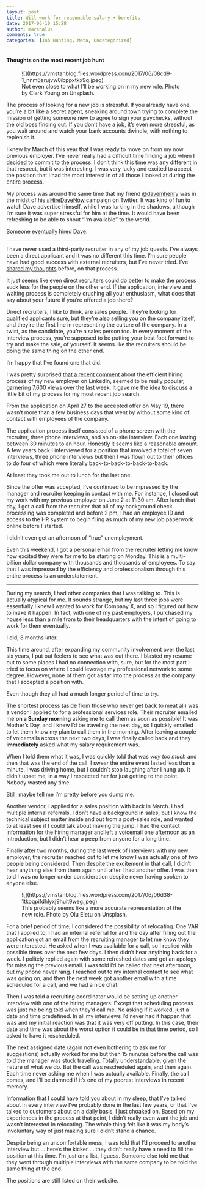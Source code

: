 ```yaml
---
layout: post
title: Will work for reasonable salary + benefits
date: 2017-06-10 15:28
author: marshalus
comments: true
categories: [Job Hunting, Meta, Uncategorized]
---
```



#### Thoughts on the most recent job hunt

<figure class="wp-caption">![](https://vmstanblog.files.wordpress.com/2017/06/08cd9-1_nnm6arujvw0ibppxtkx9q.jpeg)

<figcaption class="wp-caption-text">Not even close to what I’ll be working on in my new role. Photo by Clark Young on Unsplash.</figcaption>

</figure>

The process of looking for a new job is stressful. If you already have one, you’re a bit like a secret agent, sneaking around town trying to complete the mission of getting someone new to agree to sign your paychecks, without the old boss finding out. If you don’t have a job, it’s even more stressful, as you wait around and watch your bank accounts dwindle, with nothing to replenish it.

I knew by March of this year that I was ready to move on from my now previous employer. I’ve never really had a difficult time finding a job when I decided to commit to the process. I don’t think this time was any different in that respect, but it was interesting. I was very lucky and excited to accept the position that I had the most interest in of all those I looked at during the entire process.

My process was around the same time that my friend [@davemhenry](https://twitter.com/davemhenry) was in the midst of his [#HireDaveNow](https://twitter.com/search?q=%23HireDaveNow) campaign on Twitter. It was kind of fun to watch Dave advertise himself, while I was lurking in the shadows, although I’m sure it was super stressful for him at the time. It would have been refreshing to be able to shout “I’m available” to the world.

Someone [eventually hired Dave](http://geekfluent.com/2017/05/22/job-search-successful-im-headed-to-the-cloud/).

* * *

I have never used a third-party recruiter in any of my job quests. I’ve always been a direct applicant and it was no different this time. I’m sure people have had good success with external recruiters, but I’ve never tried. I’ve [shared my thoughts](https://vmstan.com/new-recruit-er-239b48359021) before, on that process.

It just seems like even direct recruiters could do better to make the process suck less for the people on the other end. If the application, interview and waiting process is completely crushing all your enthusiasm, what does that say about your future if you’re offered a job there?

Direct recruiters, I like to think, are sales people. They’re looking for qualified applicants sure, but they’re also selling you on the company itself, and they’re the first line in representing the culture of the company. In a twist, as the candidate, you’re a sales person too. In every moment of the interview process, you’re supposed to be putting your best foot forward to try and make the sale, of yourself. It seems like the recruiters should be doing the same thing on the other end.

I’m happy that I’ve found one that did.

I was pretty surprised [that a recent comment](https://www.linkedin.com/feed/update/urn:li:activity:6276806474467471360) about the efficient hiring process of my new employer on LinkedIn, seemed to be really popular, garnering 7,600 views over the last week. It gave me the idea to discuss a little bit of my process for my most recent job search.

From the application on April 27 to the accepted offer on May 19, there wasn’t more than a few business days that went by without some kind of contact with employees of the company.

The application process itself consisted of a phone screen with the recruiter, three phone interviews, and an on-site interview. Each one lasting between 30 minutes to an hour. Honestly it seems like a reasonable amount. A few years back I interviewed for a position that involved a total of seven interviews, three phone interviews but then I was flown out to their offices to do four of which were literally back-to-back-to-back-to-back.

At least they took me out to lunch for the last one.

Since the offer was accepted, I’ve continued to be impressed by the manager and recruiter keeping in contact with me. For instance, I closed out my work with my previous employer on June 2 at 11:30 am. After lunch that day, I got a call from the recruiter that all of my background check processing was completed and before 2 pm, I had an employee ID and access to the HR system to begin filing as much of my new job paperwork online before I started.

I didn’t even get an afternoon of “true” unemployment.

Even this weekend, I got a personal email from the recruiter letting me know how excited they were for me to be starting on Monday. This is a multi-billion dollar company with thousands and thousands of employees. To say that I was impressed by the efficiency and professionalism through this entire process is an understatement.

* * *

During my search, I had other companies that I was talking to. This is actually atypical for me. It sounds strange, but my last three jobs were essentially I knew I wanted to work for Company X, and so I figured out how to make it happen. In fact, with one of my past employers, I purchased my house less than a mile from to their headquarters with the intent of going to work for them eventually.

I did, 8 months later.

This time around, after expanding my community involvement over the last six years, I put out feelers to see what was out there. I blasted my resume out to some places I had no connection with, sure, but for the most part I tried to focus on where I could leverage my professional network to some degree. However, none of them got as far into the process as the company that I accepted a position with.

Even though they all had a much longer period of time to try.

The shortest process (aside from those who never get back to meat all) was a vendor I applied to for a professional services role. Their recruiter emailed me **on a Sunday morning** asking me to call them as soon as possible! It was Mother’s Day, and I knew I’d be traveling the next day, so I quickly emailed to let them know my plan to call them in the morning. After leaving a couple of voicemails across the next two days, I was finally called back and they **immediately** asked what my salary requirement was.

When I told them what it was, I was quickly told that was _way too much_ and then that was the end of the call. I swear the entire event lasted less than a minute. I was driving home, but I couldn’t stop laughing after I hung up. It didn’t upset me, in a way I respected her for just getting to the point. Nobody wasted any time.

Still, maybe tell me I’m pretty before you dump me.

Another vendor, I applied for a sales position with back in March. I had multiple internal referrals. I don’t have a background in sales, but I know the technical subject matter inside and out from a post-sales role, and wanted to at least see if I could talk about making the jump. I had the contact information for the hiring manager and left a voicemail one afternoon as an introduction, but I didn’t hear a peep from anyone for a long time.

Finally after two months, during the last week of interviews with my new employer, the recruiter reached out to let me know I was actually one of two people being considered. Then despite the excitement in that call, I didn’t hear anything else from them again until after I had another offer. I was then told I was no longer under consideration despite never having spoken to anyone else.

<figure class="wp-caption">![](https://vmstanblog.files.wordpress.com/2017/06/06d38-1tkoqpifdhlyxj9huit9weg.jpeg)

<figcaption class="wp-caption-text">This probably seems like a more accurate representation of the new role. Photo by Olu Eletu on Unsplash.</figcaption>

</figure>

For a brief period of time, I considered the possibility of relocating. One VAR that I applied to, I had an internal referral for and the day after filling out the application got an email from the recruiting manager to let me know they were interested. He asked when I was available for a call, so I replied with possible times over the next few days. I then didn’t hear anything back for a week. I politely replied again with some refreshed dates and got an apology for missing the previous email. I was told I’d be called that next afternoon, but my phone never rang. I reached out to my internal contact to see what was going on, and then the next week got another email with a time scheduled for a call, and we had a nice chat.

Then I was told a recruiting coordinator would be setting up another interview with one of the hiring managers. Except that scheduling process was just me being told when they’d call me. No asking if it worked, just a date and time predefined. In all my interviews I’d never had it happen that was and my initial reaction was that it was very off putting. In this case, their date and time was about the worst option it could be in that time period, so I asked to have it rescheduled.

The next assigned date (again not even bothering to ask me for suggestions) actually worked for me but then 15 minutes before the call was told the manager was stuck traveling. Totally understandable, given the nature of what we do. But the call was rescheduled again, and then again. Each time never asking me when I was actually available. Finally, the call comes, and I’ll be damned if it’s one of my poorest interviews in recent memory.

Information that I could have told you about in my sleep, that I’ve talked about in every interview I’ve probably done in the last few years, or that I’ve talked to customers about on a daily basis, I just choaked on. Based on my experiences in the process at that point, I didn’t really even want the job and wasn’t interested in relocating. The whole thing felt like it was my body’s involuntary way of just making sure I didn’t stand a chance.

Despite being an uncomfortable mess, I was told that I’d proceed to another interview but … here’s the kicker … they didn’t really have a need to fill the position at this time. I’m just on a list, I guess. Someone else told me that they went through multiple interviews with the same company to be told the same thing at the end.

The positions are still listed on their website.